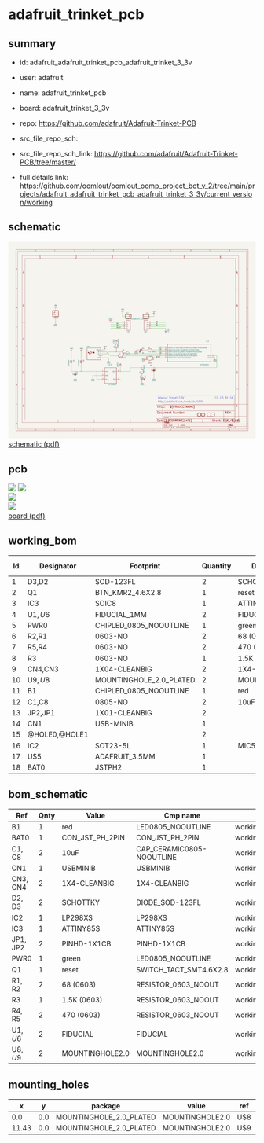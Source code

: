 # adafruit_trinket_pcb
 
## summary 
* id: adafruit_adafruit_trinket_pcb_adafruit_trinket_3_3v
* user: adafruit
* name: adafruit_trinket_pcb
* board: adafruit_trinket_3_3v
* repo: https://github.com/adafruit/Adafruit-Trinket-PCB



* src_file_repo_sch: 
* src_file_repo_sch_link: https://github.com/adafruit/Adafruit-Trinket-PCB/tree/master/
* full details link: https://github.com/oomlout/oomlout_oomp_project_bot_v_2/tree/main/projects/adafruit_adafruit_trinket_pcb_adafruit_trinket_3_3v/current_version/working  

## schematic  
![](working_schematic_600.png)  
[schematic (pdf)](working_schematic.pdf) 






















## pcb  
![](working_3d_600.png) 
![](working_3d_front_600.png)  
![](working_3d_back_600.png)  
![](working_600.png)  
[board (pdf)](working.pdf)  

## working_bom
| Id | Designator | Footprint | Quantity | Designation | Supplier and ref |  | None | 
| --- | --- | --- | --- | --- | --- | --- | --- | 
| 1 | D3,D2 | SOD-123FL | 2 | SCHOTTKY |  |  | [''] | 
| 2 | Q1 | BTN_KMR2_4.6X2.8 | 1 | reset |  |  | [''] | 
| 3 | IC3 | SOIC8 | 1 | ATTINY85-20S |  |  | [''] | 
| 4 | U$1,U$6 | FIDUCIAL_1MM | 2 | FIDUCIAL |  |  | [''] | 
| 5 | PWR0 | CHIPLED_0805_NOOUTLINE | 1 | green |  |  | [''] | 
| 6 | R2,R1 | 0603-NO | 2 | 68 (0603) |  |  | [''] | 
| 7 | R5,R4 | 0603-NO | 2 | 470 (0603) |  |  | [''] | 
| 8 | R3 | 0603-NO | 1 | 1.5K (0603) |  |  | [''] | 
| 9 | CN4,CN3 | 1X04-CLEANBIG | 2 | 1X4-CLEANBIG |  |  | [''] | 
| 10 | U$9,U$8 | MOUNTINGHOLE_2.0_PLATED | 2 | MOUNTINGHOLE2.0 |  |  | [''] | 
| 11 | B1 | CHIPLED_0805_NOOUTLINE | 1 | red |  |  | [''] | 
| 12 | C1,C8 | 0805-NO | 2 | 10uF |  |  | [''] | 
| 13 | JP2,JP1 | 1X01-CLEANBIG | 2 |  |  |  | [''] | 
| 14 | CN1 | USB-MINIB | 1 |  |  |  | [''] | 
| 15 | @HOLE0,@HOLE1 |  | 2 |  |  |  | [''] | 
| 16 | IC2 | SOT23-5L | 1 | MIC5225-3.3v |  |  | [''] | 
| 17 | U$5 | ADAFRUIT_3.5MM | 1 |  |  |  | [''] | 
| 18 | BAT0 | JSTPH2 | 1 |  |  |  | [''] | 


## bom_schematic
| Ref | Qnty | Value | Cmp name | Footprint | Description | Vendor | DNP | 
| --- | --- | --- | --- | --- | --- | --- | --- | 
| B1 | 1 | red | LED0805_NOOUTLINE | working:CHIPLED_0805_NOOUTLINE |  |  |  | 
| BAT0 | 1 | CON_JST_PH_2PIN | CON_JST_PH_2PIN | working:JSTPH2 |  |  |  | 
| C1, C8 | 2 | 10uF | CAP_CERAMIC0805-NOOUTLINE | working:0805-NO |  |  |  | 
| CN1 | 1 | USBMINIB | USBMINIB | working:USB-MINIB |  |  |  | 
| CN3, CN4 | 2 | 1X4-CLEANBIG | 1X4-CLEANBIG | working:1X04-CLEANBIG |  |  |  | 
| D2, D3 | 2 | SCHOTTKY | DIODE_SOD-123FL | working:SOD-123FL |  |  |  | 
| IC2 | 1 | LP298XS | LP298XS | working:SOT23-5L |  |  |  | 
| IC3 | 1 | ATTINY85S | ATTINY85S | working:SOIC8 |  |  |  | 
| JP1, JP2 | 2 | PINHD-1X1CB | PINHD-1X1CB | working:1X01-CLEANBIG |  |  |  | 
| PWR0 | 1 | green | LED0805_NOOUTLINE | working:CHIPLED_0805_NOOUTLINE |  |  |  | 
| Q1 | 1 | reset | SWITCH_TACT_SMT4.6X2.8 | working:BTN_KMR2_4.6X2.8 |  |  |  | 
| R1, R2 | 2 | 68 (0603) | RESISTOR_0603_NOOUT | working:0603-NO |  |  |  | 
| R3 | 1 | 1.5K (0603) | RESISTOR_0603_NOOUT | working:0603-NO |  |  |  | 
| R4, R5 | 2 | 470 (0603) | RESISTOR_0603_NOOUT | working:0603-NO |  |  |  | 
| U$1, U$6 | 2 | FIDUCIAL | FIDUCIAL | working:FIDUCIAL_1MM |  |  |  | 
| U$8, U$9 | 2 | MOUNTINGHOLE2.0 | MOUNTINGHOLE2.0 | working:MOUNTINGHOLE_2.0_PLATED |  |  |  | 


## mounting_holes
| x | y | package | value | ref | size | 
| --- | --- | --- | --- | --- | --- | 
| 0.0 | 0.0 | MOUNTINGHOLE_2.0_PLATED | MOUNTINGHOLE2.0 | U$8 | m3 | 
| 11.43 | 0.0 | MOUNTINGHOLE_2.0_PLATED | MOUNTINGHOLE2.0 | U$9 | m3 | 



